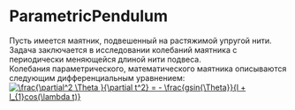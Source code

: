 # ParametricPendulum    
Пусть имеется маятник, подвешенный на растяжимой упругой нити.    
Задача заключается в исследовании колебаний маятника с периодически меняющейся длиной нити подвеса.    
Колебания параметрического, математического маятника описываются следующим дифференциальным уравнением:    
<a href="https://www.codecogs.com/eqnedit.php?latex=\frac{\partial^2&space;\Theta&space;}{\partial&space;t^2}&space;=&space;-&space;\frac{gsin{\Theta}}{l&space;&plus;&space;l_{1}cos(\lambda&space;t)}" target="_blank"><img src="https://latex.codecogs.com/png.latex?\frac{\partial^2&space;\Theta&space;}{\partial&space;t^2}&space;=&space;-&space;\frac{gsin{\Theta}}{l&space;&plus;&space;l_{1}cos(\lambda&space;t)}" title="\frac{\partial^2 \Theta }{\partial t^2} = - \frac{gsin{\Theta}}{l + l_{1}cos(\lambda t)}" /></a>    
